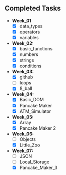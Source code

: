 ## Completed Tasks
- **Week_01**
    - [x] data_types
    - [x] operators
    - [x] variables
- **Week_02:**
    - [x] basic_functions
    - [x] numbers
    - [x] strings
    - [x] conditions
- **Week_03:**
    - [x] github
    - [ ] loops
    - [x] 8_ball
- **Week_04:**
    - [x] Basic_DOM
    - [x] Pancake Maker
    - [x] ATM_Simulator

- **Week_05:**
    - [x] Array
    - [x] Pancake Maker 2

- **Week_06:**
    - [ ] Objects
    - [x] Little_Zoo

- **Week_07:**
    - [ ] JSON
    - [ ] Local_Storage
    - [x] Pancake_Maker_3